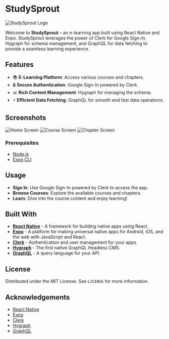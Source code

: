 # StudySprout

![StudySprout Logo](path_to_your_logo_image) <!-- Add a path to your logo image -->

Welcome to **StudySprout** – an e-learning app built using React Native and Expo. StudySprout leverages the power of Clerk for Google Sign-In, Hygraph for schema management, and GraphQL for data fetching to provide a seamless learning experience.

## Features

- 📚 **E-Learning Platform**: Access various courses and chapters.
- 🔒 **Secure Authentication**: Google Sign-In powered by Clerk.
- 📊 **Rich Content Management**: Hygraph for managing the schema.
- ⚡ **Efficient Data Fetching**: GraphQL for smooth and fast data operations.

## Screenshots

<!-- Add some screenshots of your app here -->
![Home Screen](path_to_home_screen_image)
![Course Screen](path_to_course_screen_image)
![Chapter Screen](path_to_chapter_screen_image)

### Prerequisites

- [Node.js](https://nodejs.org/)
- [Expo CLI](https://docs.expo.dev/get-started/installation/)

## Usage

- **Sign In**: Use Google Sign-In powered by Clerk to access the app.
- **Browse Courses**: Explore the available courses and chapters.
- **Learn**: Dive into the course content and enjoy learning!

## Built With

- **[React Native](https://reactnative.dev/)** - A framework for building native apps using React.
- **[Expo](https://expo.dev/)** - A platform for making universal native apps for Android, iOS, and the web with JavaScript and React.
- **[Clerk](https://clerk.dev/)** - Authentication and user management for your apps.
- **[Hygraph](https://hygraph.com/)** - The first native GraphQL Headless CMS.
- **[GraphQL](https://graphql.org/)** - A query language for your API.

## License

Distributed under the MIT License. See `LICENSE` for more information.

## Acknowledgements

- [React Native](https://reactnative.dev/)
- [Expo](https://expo.dev/)
- [Clerk](https://clerk.dev/)
- [Hygraph](https://hygraph.com/)
- [GraphQL](https://graphql.org/)
